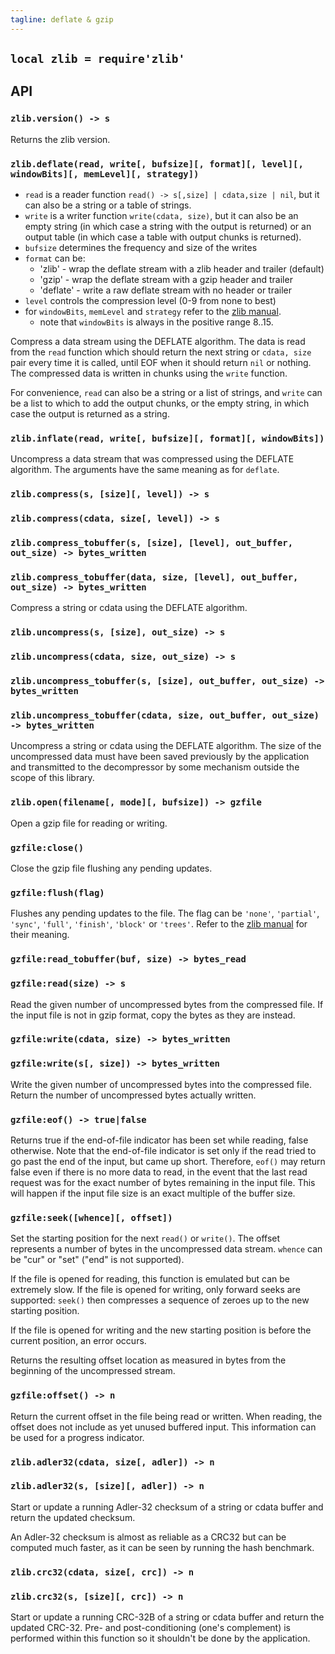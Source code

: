 ```yaml
---
tagline: deflate & gzip
---
```


## `local zlib = require'zlib'`

## API

### `zlib.version() -> s`

Returns the zlib version.

### `zlib.deflate(read, write[, bufsize][, format][, level][, windowBits][, memLevel][, strategy])`

  * `read` is a reader function `read() -> s[,size] | cdata,size | nil`,
  but it can also be a string or a table of strings.
  * `write` is a writer function `write(cdata, size)`, but it can also be an
  empty string (in which case a string with the output is returned) or
  an output table (in which case a table with output chunks is returned).
  * `bufsize` determines the frequency and size of the writes
  * `format` can be:
    * 'zlib' - wrap the deflate stream with a zlib header and trailer (default)
    * 'gzip' - wrap the deflate stream with a gzip header and trailer
    * 'deflate' - write a raw deflate stream with no header or trailer
  * `level` controls the compression level (0-9 from none to best)
  * for `windowBits`, `memLevel` and `strategy` refer to the [zlib manual].
    * note that `windowBits` is always in the positive range 8..15.

Compress a data stream using the DEFLATE algorithm. The data is read from the
`read` function which should return the next string or `cdata, size` pair
every time it is called, until EOF when it should return `nil` or nothing.
The compressed data is written in chunks using the `write` function.

For convenience, `read` can also be a string or a list of strings, and `write`
can be a list to which to add the output chunks, or the empty string, in which
case the output is returned as a string.

### `zlib.inflate(read, write[, bufsize][, format][, windowBits])`

Uncompress a data stream that was compressed using the DEFLATE algorithm.
The arguments have the same meaning as for `deflate`.

### `zlib.compress(s, [size][, level]) -> s`
### `zlib.compress(cdata, size[, level]) -> s`
### `zlib.compress_tobuffer(s, [size], [level], out_buffer, out_size) -> bytes_written`
### `zlib.compress_tobuffer(data, size, [level], out_buffer, out_size) -> bytes_written`

Compress a string or cdata using the DEFLATE algorithm.

### `zlib.uncompress(s, [size], out_size) -> s`
### `zlib.uncompress(cdata, size, out_size) -> s`
### `zlib.uncompress_tobuffer(s, [size], out_buffer, out_size) -> bytes_written`
### `zlib.uncompress_tobuffer(cdata, size, out_buffer, out_size) -> bytes_written`

Uncompress a string or cdata using the DEFLATE algorithm. The size of the uncompressed data must have been saved previously by the application and transmitted to the decompressor by some mechanism outside the scope of this library.

### `zlib.open(filename[, mode][, bufsize]) -> gzfile`

Open a gzip file for reading or writing.

### `gzfile:close()`

Close the gzip file flushing any pending updates.

### `gzfile:flush(flag)`

Flushes any pending updates to the file. The flag can be `'none'`, `'partial'`, `'sync'`, `'full'`, `'finish'`, `'block'` or `'trees'`. Refer to the [zlib manual] for their meaning.

### `gzfile:read_tobuffer(buf, size) -> bytes_read`
### `gzfile:read(size) -> s`

Read the given number of uncompressed bytes from the compressed file. If the input file is not in gzip format, copy the bytes as they are instead.

### `gzfile:write(cdata, size) -> bytes_written`
### `gzfile:write(s[, size]) -> bytes_written`

Write the given number of uncompressed bytes into the compressed file. Return the number of uncompressed bytes actually written.

### `gzfile:eof() -> true|false`

Returns true if the end-of-file indicator has been set while reading, false otherwise. Note that the end-of-file indicator is set only if the read tried to go past the end of the input, but came up short. Therefore, `eof()` may return false even if there is no more data to read, in the event that the last read request was for the exact number of bytes remaining in the input file. This will happen if the input file size is an exact multiple of the buffer size.

### `gzfile:seek([whence][, offset])`

Set the starting position for the next `read()` or `write()`. The offset represents a number of bytes in the uncompressed data stream. `whence` can be "cur" or "set" ("end" is not supported).

If the file is opened for reading, this function is emulated but can be extremely slow. If the file is opened for writing, only forward seeks are supported: `seek()` then compresses a sequence of zeroes up to the new starting position.

If the file is opened for writing and the new starting position is before the current position, an error occurs.

Returns the resulting offset location as measured in bytes from the beginning of the uncompressed stream.

### `gzfile:offset() -> n`

Return the current offset in the file being read or written. When reading, the offset does not include as yet unused buffered input. This information can be used for a progress indicator.

### `zlib.adler32(cdata, size[, adler]) -> n`
### `zlib.adler32(s, [size][, adler]) -> n`

Start or update a running Adler-32 checksum of a string or cdata buffer and return the updated checksum.

An Adler-32 checksum is almost as reliable as a CRC32 but can be computed much faster, as it can be seen by running the hash benchmark.

### `zlib.crc32(cdata, size[, crc]) -> n`
### `zlib.crc32(s, [size][, crc]) -> n`

Start or update a running CRC-32B of a string or cdata buffer and return the updated CRC-32. Pre- and post-conditioning (one's complement) is performed within this function so it shouldn't be done by the application.


[zlib manual]: http://www.zlib.net/manual.html
